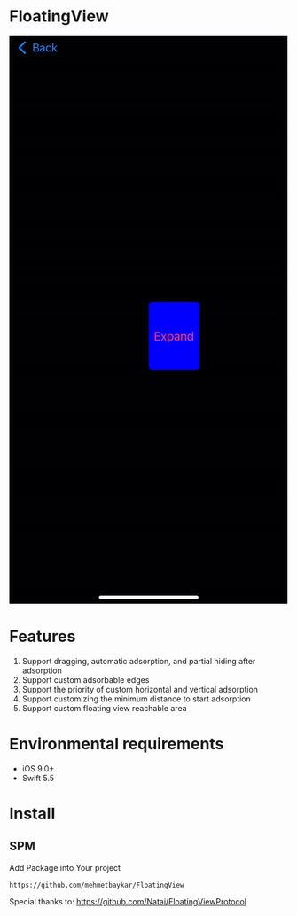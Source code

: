 # FloatingView

![Demo](./demo.gif)

# Features

1. Support dragging, automatic adsorption, and partial hiding after adsorption
2. Support custom adsorbable edges
3. Support the priority of custom horizontal and vertical adsorption
4. Support customizing the minimum distance to start adsorption
5. Support custom floating view reachable area

# Environmental requirements

- iOS 9.0+
- Swift 5.5

# Install

## SPM

Add Package into Your project

```
https://github.com/mehmetbaykar/FloatingView
```

Special thanks to: https://github.com/Natai/FloatingViewProtocol

